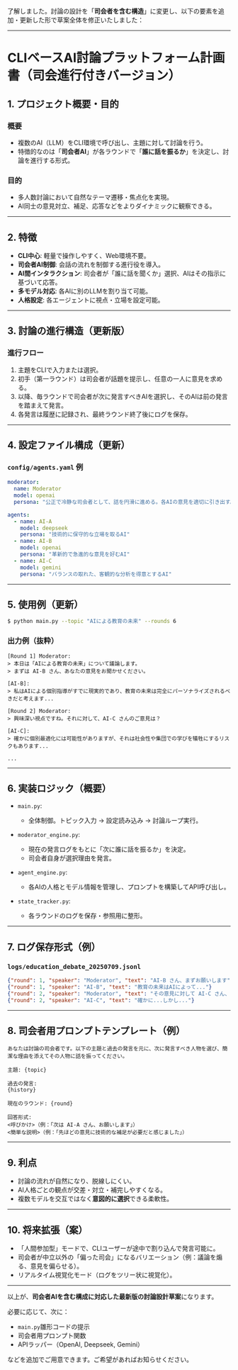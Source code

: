 了解しました。討論の設計を「**司会者を含む構造**」に変更し、以下の要素を追加・更新した形で草案全体を修正いたしました：

---

# CLIベースAI討論プラットフォーム計画書（司会進行付きバージョン）

## 1. プロジェクト概要・目的

### 概要

* 複数のAI（LLM）をCLI環境で呼び出し、主題に対して討論を行う。
* 特徴的なのは「**司会者AI**」が各ラウンドで「**誰に話を振るか**」を決定し、討論を進行する形式。

### 目的

* 多人数討論において自然なテーマ遷移・焦点化を実現。
* AI同士の意見対立、補足、応答などをよりダイナミックに観察できる。

---

## 2. 特徴

* **CLI中心**: 軽量で操作しやすく、Web環境不要。
* **司会者AI制御**: 会話の流れを制御する進行役を導入。
* **AI間インタラクション**: 司会者が「誰に話を聞くか」選択、AIはその指示に基づいて応答。
* **多モデル対応**: 各AIに別のLLMを割り当て可能。
* **人格設定**: 各エージェントに視点・立場を設定可能。

---

## 3. 討論の進行構造（更新版）

### 進行フロー

1. 主題をCLIで入力または選択。
2. 初手（第一ラウンド）は司会者が話題を提示し、任意の一人に意見を求める。
3. 以降、毎ラウンドで司会者が次に発言すべきAIを選択し、そのAIは前の発言を踏まえて発言。
4. 各発言は履歴に記録され、最終ラウンド終了後にログを保存。

---

## 4. 設定ファイル構成（更新）

### `config/agents.yaml` 例

```yaml
moderator:
  name: Moderator
  model: openai
  persona: "公正で冷静な司会者として、話を円滑に進める。各AIの意見を適切に引き出す。"

agents:
  - name: AI-A
    model: deepseek
    persona: "技術的に保守的な立場を取るAI"
  - name: AI-B
    model: openai
    persona: "革新的で急進的な意見を好むAI"
  - name: AI-C
    model: gemini
    persona: "バランスの取れた、客観的な分析を得意とするAI"
```

---

## 5. 使用例（更新）

```bash
$ python main.py --topic "AIによる教育の未来" --rounds 6
```

### 出力例（抜粋）

```
[Round 1] Moderator:
> 本日は「AIによる教育の未来」について議論します。
> まずは AI-B さん、あなたの意見をお聞かせください。

[AI-B]:
> 私はAIによる個別指導がすでに現実的であり、教育の未来は完全にパーソナライズされるべきだと考えます...

[Round 2] Moderator:
> 興味深い視点ですね。それに対して、AI-C さんのご意見は？

[AI-C]:
> 確かに個別最適化には可能性がありますが、それは社会性や集団での学びを犠牲にするリスクもあります...

...
```

---

## 6. 実装ロジック（概要）

* `main.py`:

  * 全体制御。トピック入力 → 設定読み込み → 討論ループ実行。
* `moderator_engine.py`:

  * 現在の発言ログをもとに「次に誰に話を振るか」を決定。
  * 司会者自身が選択理由を発言。
* `agent_engine.py`:

  * 各AIの人格とモデル情報を管理し、プロンプトを構築してAPI呼び出し。
* `state_tracker.py`:

  * 各ラウンドのログを保存・参照用に整形。

---

## 7. ログ保存形式（例）

### `logs/education_debate_20250709.jsonl`

```json
{"round": 1, "speaker": "Moderator", "text": "AI-B さん、まずお願いします"}
{"round": 1, "speaker": "AI-B", "text": "教育の未来はAIによって..."}
{"round": 2, "speaker": "Moderator", "text": "その意見に対して AI-C さん、どう思いますか？"}
{"round": 2, "speaker": "AI-C", "text": "確かに...しかし..."}
```

---

## 8. 司会者用プロンプトテンプレート（例）

```text
あなたは討論の司会者です。以下の主題と過去の発言を元に、次に発言すべき人物を選び、簡潔な理由を添えてその人物に話を振ってください。

主題: {topic}

過去の発言:
{history}

現在のラウンド: {round}

回答形式:
<呼びかけ>（例：「次は AI-A さん、お願いします」）
<簡単な説明>（例：「先ほどの意見に技術的な補足が必要だと感じました」）
```

---

## 9. 利点

* 討論の流れが自然になり、脱線しにくい。
* AI人格ごとの観点が交差・対立・補完しやすくなる。
* 複数モデルを交互ではなく**意図的に選択**できる柔軟性。

---

## 10. 将来拡張（案）

* 「人間参加型」モードで、CLIユーザーが途中で割り込んで発言可能に。
* 司会者が中立以外の「偏った司会」になるバリエーション（例：議論を煽る、意見を偏らせる）。
* リアルタイム視覚化モード（ログをツリー状に視覚化）。

---

以上が、**司会者AIを含む構成に対応した最新版の討論設計草案**になります。

必要に応じて、次に：

* `main.py`雛形コードの提示
* 司会者用プロンプト関数
* APIラッパー（OpenAI, Deepseek, Gemini）

などを追加でご用意できます。ご希望があればお知らせください。
